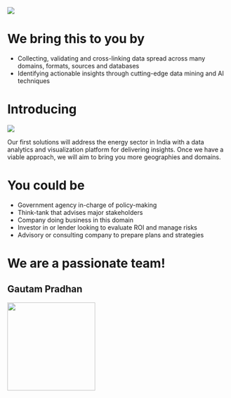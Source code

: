 
![](/images/top-banner.jpg)

# We bring this to you by


  - Collecting, validating and cross-linking data spread across many domains, formats, sources and databases
  - Identifying actionable insights through cutting-edge data mining and AI techniques


# Introducing 

![](/images/Logo1x.png)

Our first solutions will address the energy sector in India with a data analytics and visualization platform for delivering insights. Once we have a viable approach, we will aim to bring you more geographies and domains.


# You could be 

  - Government agency in-charge of policy-making
  - Think-tank that advises major stakeholders
  - Company doing business in this domain
  - Investor in or lender looking to evaluate ROI and manage risks
  - Advisory or consulting company to prepare plans and strategies


# We are a passionate team!


## Gautam Pradhan



<a href="www.linkedin.com/in/gautamnilambarpradhan">
  <img src="/images/GP_WebsitePhoto.jpg" alt="" style="width:200px;height:200px;border:0;">
</a>





